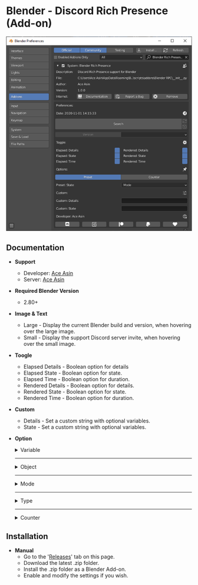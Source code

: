 # **Blender - Discord Rich Presence (Add-on)**

![Preview](../Asset/Image/Preview.png)

## **Documentation**

* **Support**
  * Developer: [Ace Asin](https://discord.com/users/373656777671311360)
  * Server: [Ace Asin](https://discord.gg/U8vHS7y)
* **Required Blender Version**
  * 2.80+
* **Image & Text**
  * Large - Display the current Blender build and version, when hovering over the large image.
  * Small -  Display the support Discord server invite, when hovering over the small image.
* **Toogle**
  * Elapsed Details - Boolean option for details
  * Elapsed State - Boolean option for state.
  * Elapsed Time - Boolean option for duration.
  * Rendered Details - Boolean option for details.
  * Rendered State - Boolean option for state.
  * Rendered Time - Boolean option for duration.
* **Custom**
  * Details - Set a custom string with optional variables.
  * State - Set a custom string with optional variables.
* **Option**

  <details>

  <summary>Variable</summary>

  * `{Object}` - It will display the active object name.
  * `{Mode}` - It will display the active object mode.
  * `{Type}` - It will thesplay the active object type.

  ---

  * `{Actions}`
  * `{Armatures}`
  * `{Brushes}`
  * `{Cache Files}`
  * `{Cameras}`
  * `{Collections}`
  * `{Curves}`
  * `{Fonts}`
  * `{Grease Pencils}`
  * ~~`{Hairs}`~~ (2.90+)
  * `{Images}`
  * `{Lattices}`
  * `{Libraries}`
  * `{Lightprobes}`
  * `{Lights}`
  * `{Linestyles}`
  * `{Masks}`
  * `{Materials}`
  * `{Meshes}`
  * `{Metaballs}`
  * `{Movieclips}`
  * `{Node Groups}`
  * `{Objects}`
  * `{Paint Curves}`
  * `{Palettes}`
  * `{Particles}`
  * ~~`{Pointclouds}`~~ (2.90+)
  * `{Scenes}`
  * `{Screens}`
  * `{Shape Keys}`
  * ~~`{Simulations}`~~ (2.90+)
  * `{Sounds}`
  * `{Speakers}`
  * `{Texts}`
  * `{Textures}`
  * `{Volumes}` (2.83+)
  * `{Window Managers}`
  * `{Workspaces}`
  * `{Worlds}`

  </details>

  ---

  <details>

  <summary>Object</summary>

  * Active Object Name

  </details>

  ---

  <details>

  <summary>Mode</summary>

  * Object Mode
  * Edit Mode
  * Pose Mode
  * Sculpt Mode
  * Vertex Paint
  * Weight Paint
  * Texture Paint
  * Particle Edit
  * Edit Grease Pencil Strokes
  * Sculpt Grease Pencil Strokes
  * Paint Grease Pencil Strokes
  * Grease Pencil Weight Paint Strokes

  </details>

  ---

  <details>

  <summary>Type</summary>

  * Mesh
  * Curve
  * Surface
  * Meta
  * Font
  * Armature
  * Lattice
  * Empty
  * Grease Pencil
  * Camera
  * Light
  * Speaker
  * Light Probe

  </details>

  ---

  <details>

  <summary>Counter</summary>

  * Actions
  * Armatures
  * Brushes
  * Cache Files
  * Cameras
  * Collections
  * Curves
  * Fonts
  * Grease Pencils
  * ~~Hairs~~ (2.90+)
  * Images
  * Lattices
  * Libraries
  * Lightprobes
  * Lights
  * Linestyles
  * Masks
  * Materials
  * Meshes
  * Metaballs
  * Movieclips
  * Node Groups
  * Objects
  * Paint Curves
  * Palettes
  * Particles
  * ~~Pointclouds~~ (2.90+)
  * Scenes
  * Screens
  * Shape Keys
  * ~~Simulations~~ (2.90+)
  * Sounds
  * Speakers
  * Texts
  * Textures
  * Volumes (2.83+)
  * Window Managers
  * Workspaces
  * Worlds

  </details>

## **Installation**

<!-- * **Automatic**
  * Go to the "[Releases](https://github.com/AceAsin/BlenderRPC/releases)" tab on this page.
  * Download the latest .bat file.
  * Run the .bat file as an Administrator.
  * Enable and modify the settings if you wish. -->

* **Manual**
  * Go to the '[Releases](https://github.com/AceAsin/BlenderRPC/releases)' tab on this page.
  * Download the latest .zip folder.
  * Install the .zip folder as a Blender Add-on.
  * Enable and modify the settings if you wish.
